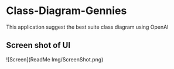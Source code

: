# Class-Diagram-Gennies
This application suggest the best suite class diagram using OpenAI


## Screen shot of UI
![Screen](ReadMe Img/ScreenShot.png)
